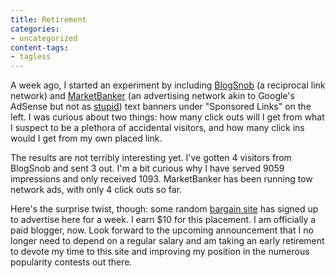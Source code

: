 ```yaml
---
title: Retirement
categories:
- uncategorized
content-tags:
- tagless
---
```


A week ago, I started an experiment by including [BlogSnob][1] (a reciprocal link network) and [MarketBanker][2] (an advertising network akin to Google's AdSense but not as [stupid][3]) text banners under "Sponsored Links" on the left.  I was curious about two things: how many click outs will I get from what I suspect to be a plethora of accidental visitors, and how many click ins would I get from my own placed link.

   [1]: http://blogsnob.idya.net/user.php?id=8929
   [2]: http://www.marketbanker.com/mb/commerce/purchase_form.php?other_product_id=8100
   [3]: http://www.kottke.org/03/10/google-adsense-sucks

The results are not terribly interesting yet.  I've gotten 4 visitors from BlogSnob and sent 3 out.  I'm a bit curious why I have served 9059 impressions and only received 1093.  MarketBanker has been running tow network ads, with only 4 click outs so far.

Here's the surprise twist, though: some random [bargain site][4] has signed up to advertise here for a week.  I earn $10 for this placement.  I am officially a paid blogger, now.  Look forward to the upcoming announcement that I no longer need to depend on a regular salary and am taking an early retirement to devote my time to this site and improving my position in the numerous popularity contests out there.

   [4]: http://1.marketbanker.com/mb/click.php?sid=7823&banner_id=10015352

